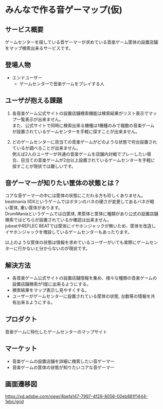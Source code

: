 # みんなで作る音ゲーマップ(仮)

## サービス概要
ゲームセンターを探している音ゲーマーが求めている音楽ゲーム筐体の設置店舗をマップ検索出来るサービスです。

## 登場人物
- エンドユーザー
  - ゲームセンターで音楽ゲームをプレイする人

## ユーザが抱える課題
1. 各音楽ゲーム公式サイトの設置店舗検索機能は検索結果がリスト表示でマップ一覧表示が出来ません。  
また、公式サイトで同時に検索出来る機種は1機種のみで複数の音楽ゲームが設置されているゲームセンターを手軽に探すことが出来ません。

2. どのゲームセンターに目当ての音楽ゲームがどのような状態で何台設置されているか調べることが出来ません。  
例えば2人のユーザーが共通の音楽ゲームを店舗内対戦でプレーしたい場合、目当ての音楽ゲームが2台以上設置されているゲームセンターを手軽に探すことが現状では難しいです。

## 音ゲーマーが知りたい筐体の状態とは？
コアな音ゲーマーの中には筐体の状態にこだわる方も珍しくありません。  
beatmania IIDXというゲームではボタンのバネの硬さが変更してあるバネが軽い筐体, 重い筐体があります。  
DrumManiaというゲームでは白筐体, 黒筐体と筐体に種類があり公式の設置店舗検索ではどちらが設置されているか確認は出来ません。  
jubeatやREFLEC BEATでは筐体にイヤホンジャックが無いため、筐体を改造しイヤホンジャックを増設しているゲームセンターもあったります。

以上のような筐体の状態は情報を求めているユーザーがいても実際にゲームセンターに行かないと分からないのが現状です。

## 解決方法
- 各音楽ゲーム公式サイトの設置店舗情報を集め、様々な種類の音楽ゲームの設置店舗検索が1度に出来るようにする。
- 検索結果をマップ表示し見やすくする。
- ユーザーがゲームセンターに設置されている筐体の状態, 台数等の情報を共有出来るようにする。

## プロダクト
音楽ゲームに特化したゲームセンターのマップサイト

## マーケット
- 音楽ゲームの設置店舗を詳細に検索したい音ゲーマー
- 音楽ゲームの筐体の状態が知りたいコアな音ゲーマー

## 画面遷移図
https://xd.adobe.com/view/4befa147-7997-4f29-8056-00eb881f1444-1ebc/grid